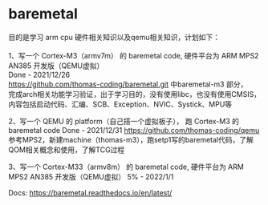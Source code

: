 # baremetal
目的是学习 arm cpu 硬件相关知识以及qemu相关知识，计划如下：<br />
<br />
1、写一个 Cortex-M3（armv7m） 的 baremetal code, 硬件平台为 ARM MPS2 AN385 开发版（QEMU虚拟）<br />
Done - 2021/12/26<br />
https://github.com/thomas-coding/baremetal.git 中baremetal-m3 部分，<br />
完成arch相关功能学习验证，出于学习目的，没有使用libc，也没有使用CMSIS，内容包括启动代码、汇编、SCB、Exception、NVIC、Systick、MPU等<br />

2、写一个 QEMU 的 platform（自己搭一个虚拟板子）， 跑 Cortex-M3 的 baremetal code
Done - 2021/12/31
https://github.com/thomas-coding/qemu
参考MPS2，新建machine（thomas-m3），跑setp1写的baremetal代码，了解QOM相关概念和使用，了解TCG过程

3、写一个 Cortex-M33（armv8m） 的 baremetal code, 硬件平台为 ARM MPS2 AN385 开发版（QEMU虚拟）
5% - 2022/1/1

Docs:
    https://baremetal.readthedocs.io/en/latest/
